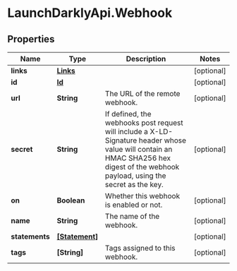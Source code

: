 # LaunchDarklyApi.Webhook

## Properties
Name | Type | Description | Notes
------------ | ------------- | ------------- | -------------
**links** | [**Links**](Links.md) |  | [optional] 
**id** | [**Id**](Id.md) |  | [optional] 
**url** | **String** | The URL of the remote webhook. | [optional] 
**secret** | **String** | If defined, the webhooks post request will include a X-LD-Signature header whose value will contain an HMAC SHA256 hex digest of the webhook payload, using the secret as the key. | [optional] 
**on** | **Boolean** | Whether this webhook is enabled or not. | [optional] 
**name** | **String** | The name of the webhook. | [optional] 
**statements** | [**[Statement]**](Statement.md) |  | [optional] 
**tags** | **[String]** | Tags assigned to this webhook. | [optional] 


